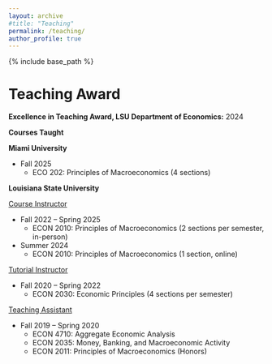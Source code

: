 ```yaml
---
layout: archive
#title: "Teaching"
permalink: /teaching/
author_profile: true
---
```


{% include base_path %}

Teaching Award
=====
**Excellence in Teaching Award, LSU Department of Economics:** 2024

**Courses Taught**

**Miami University**
- Fall 2025
  - ECO 202: Principles of Macroeconomics (4 sections)

**Louisiana State University**

<u>Course Instructor</u>
- Fall 2022 – Spring 2025
  - ECON 2010: Principles of Macroeconomics (2 sections per semester, in-person)
- Summer 2024
  - ECON 2010: Principles of Macroeconomics (1 section, online)

<u>Tutorial Instructor</u>
- Fall 2020 – Spring 2022
  - ECON 2030: Economic Principles (4 sections per semester)

<u>Teaching Assistant</u>
- Fall 2019 – Spring 2020
  - ECON 4710: Aggregate Economic Analysis
  - ECON 2035: Money, Banking, and Macroeconomic Activity
  - ECON 2011: Principles of Macroeconomics (Honors)